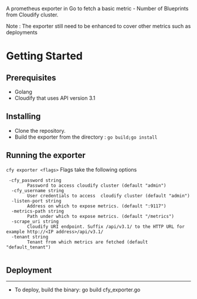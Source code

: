 A prometheus exporter in Go to fetch a basic metric - Number of Blueprints from Cloudify cluster. 

Note : The exporter still need to be enhanced to cover other metrics such as deployments

# Getting Started

## Prerequisites
* Golang 
* Cloudify that uses API version 3.1


## Installing

* Clone the repository.
* Build the exporter from the directory : 
`go build;go install`

## Running the exporter
`cfy exporter <flags>`
Flags take the following options

```
 -cfy_password string
        Password to access cloudify cluster (default "admin")
  -cfy_username string
        User credentials to access  cloudify cluster (default "admin")
  -listen-port string
        Address on which to expose metrics. (default ":9117")
  -metrics-path string
        Path under which to expose metrics. (default "/metrics")
  -scrape_uri string
        Cloudify URI endpoint. Suffix /api/v3.1/ to the HTTP URL for example http://<IP address>/api/v3.1/
  -tenant string
        Tenant from which metrics are fetched (default "default_tenant")


```


## Deployment
-------------------

* To deploy, build the binary: go build cfy_exporter.go



